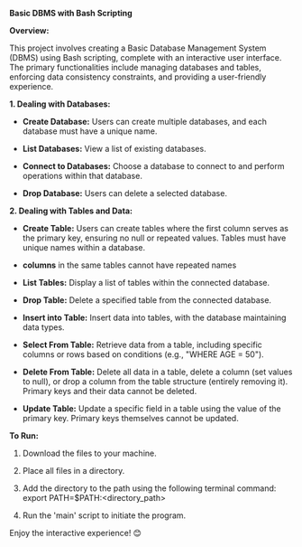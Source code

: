 **Basic DBMS with Bash Scripting**

**Overview:**

This project involves creating a Basic Database Management System (DBMS) using Bash scripting, complete with an interactive user interface. The primary functionalities include managing databases and tables, enforcing data consistency constraints, and providing a user-friendly experience.

**1. Dealing with Databases:**

- **Create Database:** Users can create multiple databases, and each database must have a unique name.

- **List Databases:** View a list of existing databases.

- **Connect to Databases:** Choose a database to connect to and perform operations within that database.

- **Drop Database:** Users can delete a selected database.

**2. Dealing with Tables and Data:**

- **Create Table:** Users can create tables where the first column serves as the primary key, ensuring no null or repeated values. Tables must have unique names within a database.
- **columns** in the same tables cannot have repeated names

- **List Tables:** Display a list of tables within the connected database.

- **Drop Table:** Delete a specified table from the connected database.

- **Insert into Table:** Insert data into tables, with the database maintaining data types.

- **Select From Table:** Retrieve data from a table, including specific columns or rows based on conditions (e.g., "WHERE AGE = 50").

- **Delete From Table:** Delete all data in a table, delete a column (set values to null), or drop a column from the table structure (entirely removing it). Primary keys and their data cannot be deleted.

- **Update Table:** Update a specific field in a table using the value of the primary key. Primary keys themselves cannot be updated.

**To Run:**

1. Download the files to your machine.

2. Place all files in a directory.

3. Add the directory to the path using the following terminal command:
   export PATH=$PATH:<directory_path>
4. Run the 'main' script to initiate the program.

Enjoy the interactive experience! 😊
